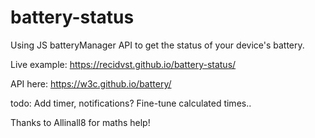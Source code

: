 # battery-status
Using JS batteryManager API to get the status of your device's battery.

Live example: https://recidvst.github.io/battery-status/

API here: https://w3c.github.io/battery/

todo: Add timer, notifications? Fine-tune calculated times..

Thanks to Allinall8 for maths help!
